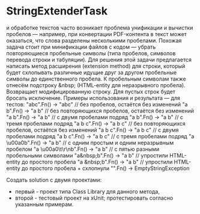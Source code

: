 # StringExtenderTask
и обработке текстов часто возникает проблема унификации и вычистки пробелов — например, при конвертации PDF-контента в текст может оказаться, что слова разделены несколькими пробелами. Похожая задача стоит при минификации файлов с кодом — убрать повторяющиеся пробельные символы (типа пробелов, символов перевода строки и табуляции).
Для решения этой задачи предлагается написать метод расширения (extension method) для строки, который будет схлопывать различные идущие друг за другом пробельные символы до единственного пробела.
К пробельным символам также отнесём подстроку \&nbsp; (HTML-entity для неразрывного пробела).
Возвращает модифицированную строку.
Для пустых строк будет бросать исключение.
Примеры использования и результата — для тестов:
"abc".Fn() -> "abc"  // без пробелов, остаётся без изменений
"a b".Fn()    -> "a b"  // без повторяющихся пробелов, остаётся без изменений
"a  b".Fn()   -> "a b"  // с двумя пробелами подряд
"a   b".Fn()  -> "a b"  // с тремя пробелами подряд
"a b с".Fn()     -> "a b с"  // без повторяющихся пробелов, остаётся без изменений
"a  b  с".Fn()   -> "a b c"  // с двумя пробелами подряд
"a   b   с".Fn() -> "a b c"  // с тремя пробелами подряд
"a \u00a0b".Fn()        -> "a b"  // с одним простым и одним неразрывным пробелом
"a \u00a0\t\r\nb".Fn()  -> "a b"  // с пятью разными пробельными символами
"a\&nbsp;b".Fn()    -> "a b"   // упростили HTML-entity до простого пробела
"a \&nbsp;b".Fn()   -> "a b"   // упростили HTML-entity до простого пробела + схлопнули
"".Fn() -> EmptyStringException

Создать solution с двумя проектами:
- первый - проект типа Class Library для данного метода,
- второй - тестовый проект на xUnit; протестировать согласно указанным примерам.
